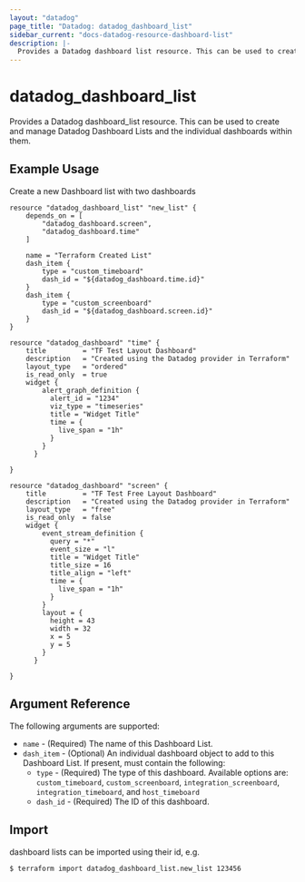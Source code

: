 ```yaml
---
layout: "datadog"
page_title: "Datadog: datadog_dashboard_list"
sidebar_current: "docs-datadog-resource-dashboard-list"
description: |-
  Provides a Datadog dashboard list resource. This can be used to create and manage dashboard lists and their sub elements.
---
```


# datadog_dashboard_list

Provides a Datadog dashboard_list resource. This can be used to create and manage Datadog Dashboard Lists and the individual dashboards within them.

## Example Usage

Create a new Dashboard list with two dashboards

```hcl
resource "datadog_dashboard_list" "new_list" {
	depends_on = [
		"datadog_dashboard.screen",
		"datadog_dashboard.time"
	]

    name = "Terraform Created List"
    dash_item {
        type = "custom_timeboard"
        dash_id = "${datadog_dashboard.time.id}"
    }
    dash_item {
        type = "custom_screenboard"
        dash_id = "${datadog_dashboard.screen.id}"
	}
}

resource "datadog_dashboard" "time" {
	title         = "TF Test Layout Dashboard"
	description   = "Created using the Datadog provider in Terraform"
	layout_type   = "ordered"
	is_read_only  = true
	widget {
		alert_graph_definition {
		  alert_id = "1234"
		  viz_type = "timeseries"
		  title = "Widget Title"
		  time = {
			live_span = "1h"
		  }
		}
	  }

}

resource "datadog_dashboard" "screen" {
	title         = "TF Test Free Layout Dashboard"
	description   = "Created using the Datadog provider in Terraform"
	layout_type   = "free"
	is_read_only  = false
	widget {
		event_stream_definition {
		  query = "*"
		  event_size = "l"
		  title = "Widget Title"
		  title_size = 16
		  title_align = "left"
		  time = {
			live_span = "1h"
		  }
		}
		layout = {
		  height = 43
		  width = 32
		  x = 5
		  y = 5
		}
	  }

}
```

## Argument Reference

The following arguments are supported:

* `name` - (Required) The name of this Dashboard List.
* `dash_item` - (Optional) An individual dashboard object to add to this Dashboard List. If present, must contain the following:
  * `type` - (Required) The type of this dashboard. Available options are: `custom_timeboard`, `custom_screenboard`, `integration_screenboard`, `integration_timeboard`, and `host_timeboard`
  * `dash_id` - (Required) The ID of this dashboard.


## Import

dashboard lists can be imported using their id, e.g.

```
$ terraform import datadog_dashboard_list.new_list 123456
```
